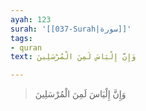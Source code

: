 ```yaml
---
ayah: 123
surah: '[[037-Surah|سورة]]'
tags:
- quran
text: وَإِنَّ إِلْيَاسَ لَمِنَ الْمُرْسَلِينَ

---
```

> وَإِنَّ إِلْيَاسَ لَمِنَ الْمُرْسَلِينَ
